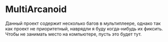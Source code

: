 # MultiArcanoid

Данный проект содержит несколько багов в мультиплеере, однако так как проект не приоритетный, наврядли я буду когда-нибудь их фиксить. Чтобы не занимать место на компьютере, пусть это будет тут.
